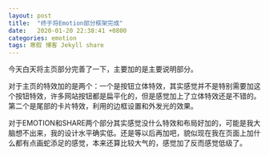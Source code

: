 ```yaml
---
layout: post
title:  "终于将Emotion部分框架完成"
date:   2020-01-20 22:38:41 +0800
categories: emotion
tags: 寒假 博客 Jekyll share
---
```


今天白天将主页部分完善了一下，主要加的是主要说明部分。

对于主页的特效加的是两个：一个是按钮立体特效，其实感觉并不是特别需要加这个按钮特效，许多网站按钮都是扁平化的，但是感觉加上了立体特效还是不错的。第二个是尾部的卡片特效，利用的边框设置和外发光的效果。

对于EMOTION和SHARE两个部分其实感觉没什么特效和布局好加的，可能是我大脑想不出来，我的设计水平确实低。还是等以后再加吧，貌似现在我在页面上加什么都有点画蛇添足的感觉，本来还算比较大气的，感觉加了反而感觉低级了。
